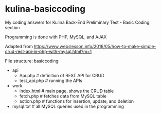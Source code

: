 # kulina-basiccoding
My coding answers for Kulina Back-End Preliminary Test - Basic Coding section

Programming is done with PHP, MySQL, and AJAX

Adapted from https://www.webslesson.info/2018/05/how-to-make-simple-crud-rest-api-in-php-with-mysql.html?m=1

File structure:
basiccoding
- api
  - Api.php       # definition of REST API for CRUD
  - test_api.php  # running the APIs
- work
  - index.html    # main page, shows the CRUD table
  - fetch.php     # fetches data from MySQL table
  - action.php    # functions for insertion, update, and deletion
- mysql.txt       # all MySQL queries used in the programming
